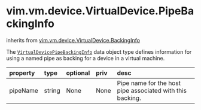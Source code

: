 vim.vm.device.VirtualDevice.PipeBackingInfo
===========================================
inherits from [vim.vm.device.VirtualDevice.BackingInfo](docs/vim.vm.device.VirtualDevice.BackingInfo.md)


The <code><a href="vim.vm.device.VirtualDevice.PipeBackingInfo.md">VirtualDevicePipeBackingInfo</a></code> data object type   defines information for using a named pipe as backing for a device   in a virtual machine.

| property | type | optional | priv | desc |
|:---------|:-----|:---------|:-----|:-----|
| pipeName | string | None | None | Pipe name for the host pipe associated with this backing. |


